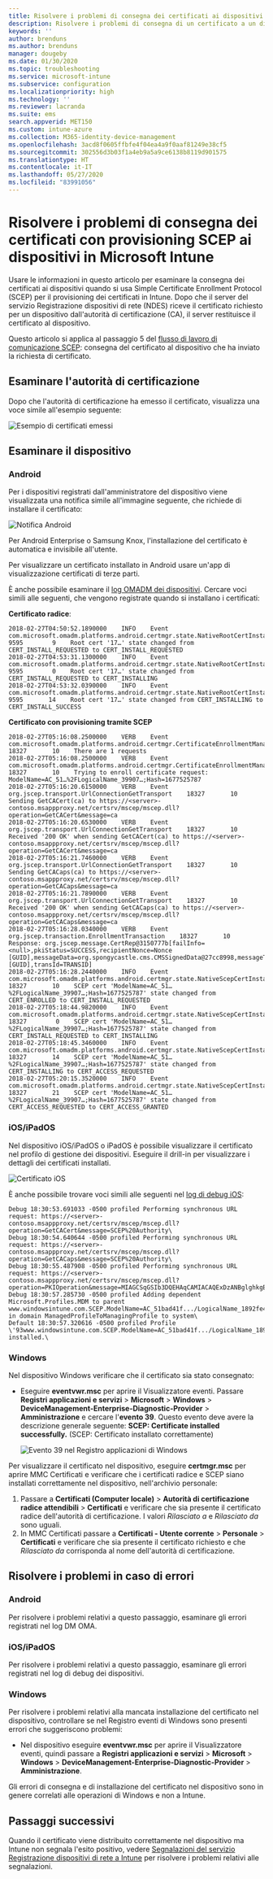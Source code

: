 ```yaml
---
title: Risolvere i problemi di consegna dei certificati ai dispositivi quando si usa SCEP con Microsoft Intune | Microsoft Docs
description: Risolvere i problemi di consegna di un certificato a un dispositivo dall'autorità di certificazione quando si usano i profili certificato SCEP con Intune per distribuire i certificati.
keywords: ''
author: brenduns
ms.author: brenduns
manager: dougeby
ms.date: 01/30/2020
ms.topic: troubleshooting
ms.service: microsoft-intune
ms.subservice: configuration
ms.localizationpriority: high
ms.technology: ''
ms.reviewer: lacranda
ms.suite: ems
search.appverid: MET150
ms.custom: intune-azure
ms.collection: M365-identity-device-management
ms.openlocfilehash: 3acd8f0605ffbfe4f04ea4a9f0aaf81249e38cf5
ms.sourcegitcommit: 302556d3b03f1a4eb9a5a9ce6138b8119d901575
ms.translationtype: HT
ms.contentlocale: it-IT
ms.lasthandoff: 05/27/2020
ms.locfileid: "83991056"
---
```

# <a name="troubleshoot-the-delivery-of-certificates-provisioned-by-scep-to-devices-in-microsoft-intune"></a>Risolvere i problemi di consegna dei certificati con provisioning SCEP ai dispositivi in Microsoft Intune

Usare le informazioni in questo articolo per esaminare la consegna dei certificati ai dispositivi quando si usa Simple Certificate Enrollment Protocol (SCEP) per il provisioning dei certificati in Intune. Dopo che il server del servizio Registrazione dispositivi di rete (NDES) riceve il certificato richiesto per un dispositivo dall'autorità di certificazione (CA), il server restituisce il certificato al dispositivo.

Questo articolo si applica al passaggio 5 del [flusso di lavoro di comunicazione SCEP](troubleshoot-scep-certificate-profiles.md): consegna del certificato al dispositivo che ha inviato la richiesta di certificato.

## <a name="review-the-certification-authority"></a>Esaminare l'autorità di certificazione

Dopo che l'autorità di certificazione ha emesso il certificato, visualizza una voce simile all'esempio seguente:

![Esempio di certificati emessi](../protect/media/troubleshoot-scep-certificate-delivery/certificate-authority.png)

## <a name="review-the-device"></a>Esaminare il dispositivo

### <a name="android"></a>Android

Per i dispositivi registrati dall'amministratore del dispositivo viene visualizzata una notifica simile all'immagine seguente, che richiede di installare il certificato:

![Notifica Android](../protect/media/troubleshoot-scep-certificate-delivery/android-notification.png)

Per Android Enterprise o Samsung Knox, l'installazione del certificato è automatica e invisibile all'utente.

Per visualizzare un certificato installato in Android usare un'app di visualizzazione certificati di terze parti.

È anche possibile esaminare il [log OMADM dei dispositivi](troubleshoot-scep-certificate-profiles.md#logs-for-android-devices). Cercare voci simili alle seguenti, che vengono registrate quando si installano i certificati:

**Certificato radice**:

```
2018-02-27T04:50:52.1890000    INFO    Event     com.microsoft.omadm.platforms.android.certmgr.state.NativeRootCertInstallStateMachine     9595        9    Root cert '17…' state changed from CERT_INSTALL_REQUESTED to CERT_INSTALL_REQUESTED
2018-02-27T04:53:31.1300000    INFO    Event     com.microsoft.omadm.platforms.android.certmgr.state.NativeRootCertInstallStateMachine     9595        0    Root cert '17…' state changed from CERT_INSTALL_REQUESTED to CERT_INSTALLING
2018-02-27T04:53:32.0390000    INFO    Event     com.microsoft.omadm.platforms.android.certmgr.state.NativeRootCertInstallStateMachine     9595       14    Root cert '17…' state changed from CERT_INSTALLING to CERT_INSTALL_SUCCESS
```

**Certificato con provisioning tramite SCEP**

```
2018-02-27T05:16:08.2500000    VERB    Event     com.microsoft.omadm.platforms.android.certmgr.CertificateEnrollmentManager    18327       10    There are 1 requests
2018-02-27T05:16:08.2500000    VERB    Event     com.microsoft.omadm.platforms.android.certmgr.CertificateEnrollmentManager    18327       10    Trying to enroll certificate request: ModelName=AC_51…%2FLogicalName_39907…;Hash=1677525787
2018-02-27T05:16:20.6150000    VERB    Event     org.jscep.transport.UrlConnectionGetTransport    18327       10    Sending GetCACert(ca) to https://<server>-contoso.msappproxy.net/certsrv/mscep/mscep.dll?operation=GetCACert&message=ca
2018-02-27T05:16:20.6530000    VERB    Event     org.jscep.transport.UrlConnectionGetTransport    18327       10    Received '200 OK' when sending GetCACert(ca) to https://<server>-contoso.msappproxy.net/certsrv/mscep/mscep.dll?operation=GetCACert&message=ca
2018-02-27T05:16:21.7460000    VERB    Event     org.jscep.transport.UrlConnectionGetTransport    18327       10    Sending GetCACaps(ca) to https://<server>-contoso.msappproxy.net/certsrv/mscep/mscep.dll?operation=GetCACaps&message=ca
2018-02-27T05:16:21.7890000    VERB    Event     org.jscep.transport.UrlConnectionGetTransport    18327       10    Received '200 OK' when sending GetCACaps(ca) to https://<server>-contoso.msappproxy.net/certsrv/mscep/mscep.dll?operation=GetCACaps&message=ca
2018-02-27T05:16:28.0340000    VERB    Event     org.jscep.transaction.EnrollmentTransaction    18327       10    Response: org.jscep.message.CertRep@3150777b[failInfo=<null>,pkiStatus=SUCCESS,recipientNonce=Nonce [GUID],messageData=org.spongycastle.cms.CMSSignedData@27cc8998,messageType=CERT_REP,senderNonce=Nonce [GUID],transId=TRANSID]
2018-02-27T05:16:28.2440000    INFO    Event     com.microsoft.omadm.platforms.android.certmgr.state.NativeScepCertInstallStateMachine    18327       10    SCEP cert 'ModelName=AC_51…%2FLogicalName_39907…;Hash=1677525787' state changed from CERT_ENROLLED to CERT_INSTALL_REQUESTED
2018-02-27T05:18:44.9820000    INFO    Event     com.microsoft.omadm.platforms.android.certmgr.state.NativeScepCertInstallStateMachine    18327        0    SCEP cert 'ModelName=AC_51…%2FLogicalName_39907…;Hash=1677525787' state changed from CERT_INSTALL_REQUESTED to CERT_INSTALLING
2018-02-27T05:18:45.3460000    INFO    Event     com.microsoft.omadm.platforms.android.certmgr.state.NativeScepCertInstallStateMachine    18327       14    SCEP cert 'ModelName=AC_51…%2FLogicalName_39907…;Hash=1677525787' state changed from CERT_INSTALLING to CERT_ACCESS_REQUESTED
2018-02-27T05:20:15.3520000    INFO    Event     com.microsoft.omadm.platforms.android.certmgr.state.NativeScepCertInstallStateMachine    18327       21    SCEP cert 'ModelName=AC_51…%2FLogicalName_39907…;Hash=1677525787' state changed from CERT_ACCESS_REQUESTED to CERT_ACCESS_GRANTED
```

### <a name="iosipados"></a>iOS/iPadOS

Nel dispositivo iOS/iPadOS o iPadOS è possibile visualizzare il certificato nel profilo di gestione dei dispositivi. Eseguire il drill-in per visualizzare i dettagli dei certificati installati.

![Certificato iOS](../protect/media/troubleshoot-scep-certificate-delivery/ios-certificate.png)

È anche possibile trovare voci simili alle seguenti nel [log di debug iOS](troubleshoot-scep-certificate-profiles.md#logs-for-ios-and-ipados-devices):

```
Debug 18:30:53.691033 -0500 profiled Performing synchronous URL request: https://<server>-contoso.msappproxy.net/certsrv/mscep/mscep.dll?operation=GetCACert&message=SCEP%20Authority\  
Debug 18:30:54.640644 -0500 profiled Performing synchronous URL request: https://<server>-contoso.msappproxy.net/certsrv/mscep/mscep.dll?operation=GetCACaps&message=SCEP%20Authority\ 
Debug 18:30:55.487908 -0500 profiled Performing synchronous URL request: https://<server>-contoso.msappproxy.net/certsrv/mscep/mscep.dll?operation=PKIOperation&message=MIAGCSqGSIb3DQEHAqCAMIACAQExDzANBglghkgBZQMEAgMFADCABgkqhkiG9w0BBwGggCSABIIZfzCABgkqhkiG9w0BBwOggDCAAgEAMYIBgjCCAX4CAQAwZjBPMRUwEwYKCZImiZPyLGQBGRYFbG9jYWwxHDAaBgoJkiaJk/IsZAEZFgxmb3VydGhjb2ZmZWUxGDAWBgNVBAMTD0ZvdXJ0aENvZmZlZSBDQQITaAAAAAmaneVjEPlcTwAAAAAACTANBgkqhkiG9w0BAQEFAASCAQCqfsOYpuBToerQLkw/tl4tH9E+97TBTjGQN9NCjSgb78fF6edY0pNDU+PH4RB356wv3rfZi5IiNrVu5Od4k6uK4w0582ZM2n8NJFRY7KWSNHsmTIWlo/Vcr4laAtq5rw+CygaYcefptcaamkjdLj07e/Uk4KsetGo7ztPVjSEFwfRIfKv474dLDmPqp0ZwEWRQG 
Debug 18:30:57.285730 -0500 profiled Adding dependent Microsoft.Profiles.MDM to parent www.windowsintune.com.SCEP.ModelName=AC_51bad41f.../LogicalName_1892fe4c...;Hash=-912418295 in domain ManagedProfileToManagingProfile to system\ 
Default 18:30:57.320616 -0500 profiled Profile \'93www.windowsintune.com.SCEP.ModelName=AC_51bad41f.../LogicalName_1892fe4c...;Hash=-912418295\'94 installed.\ 
```

### <a name="windows"></a>Windows

Nel dispositivo Windows verificare che il certificato sia stato consegnato:

- Eseguire **eventvwr.msc** per aprire il Visualizzatore eventi. Passare **Registri applicazioni e servizi** > **Microsoft** > **Windows** > **DeviceManagement-Enterprise-Diagnostic-Provider** > **Amministrazione** e cercare l'**evento 39**. Questo evento deve avere la descrizione generale seguente: **SCEP: Certificate installed successfully.** (SCEP: Certificato installato correttamente)

   ![Evento 39 nel Registro applicazioni di Windows](../protect/media/troubleshoot-scep-certificate-delivery/device-app-log.png)

Per visualizzare il certificato nel dispositivo, eseguire **certmgr.msc** per aprire MMC Certificati e verificare che i certificati radice e SCEP siano installati correttamente nel dispositivo, nell'archivio personale:

   1. Passare a **Certificati (Computer locale)**  > **Autorità di certificazione radice attendibili** > **Certificati** e verificare che sia presente il certificato radice dell'autorità di certificazione. I valori *Rilasciato a* e *Rilasciato da* sono uguali.
   2. In MMC Certificati passare a **Certificati - Utente corrente** > **Personale** > **Certificati** e verificare che sia presente il certificato richiesto e che *Rilasciato da* corrisponda al nome dell'autorità di certificazione.

## <a name="troubleshoot-failures"></a>Risolvere i problemi in caso di errori

### <a name="android"></a>Android

Per risolvere i problemi relativi a questo passaggio, esaminare gli errori registrati nel log DM OMA.

### <a name="iosipados"></a>iOS/iPadOS

Per risolvere i problemi relativi a questo passaggio, esaminare gli errori registrati nel log di debug dei dispositivi.

### <a name="windows"></a>Windows

Per risolvere i problemi relativi alla mancata installazione del certificato nel dispositivo, controllare se nel Registro eventi di Windows sono presenti errori che suggeriscono problemi:

- Nel dispositivo eseguire **eventvwr.msc** per aprire il Visualizzatore eventi, quindi passare a **Registri applicazioni e servizi** > **Microsoft** > **Windows** > **DeviceManagement-Enterprise-Diagnostic-Provider** > **Amministrazione**.

Gli errori di consegna e di installazione del certificato nel dispositivo sono in genere correlati alle operazioni di Windows e non a Intune.

## <a name="next-steps"></a>Passaggi successivi

Quando il certificato viene distribuito correttamente nel dispositivo ma Intune non segnala l'esito positivo, vedere [Segnalazioni del servizio Registrazione dispositivi di rete a Intune](troubleshoot-scep-certificate-reporting.md) per risolvere i problemi relativi alle segnalazioni.
